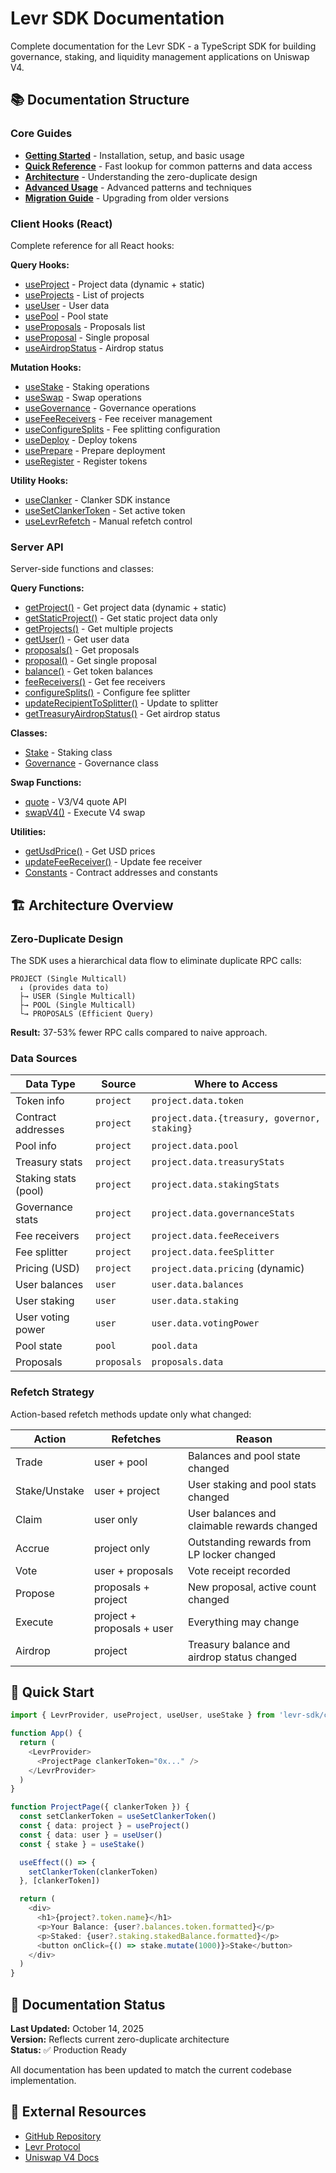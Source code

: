 # Levr SDK Documentation

Complete documentation for the Levr SDK - a TypeScript SDK for building governance, staking, and liquidity management applications on Uniswap V4.

## 📚 Documentation Structure

### Core Guides

- **[Getting Started](./getting-started.md)** - Installation, setup, and basic usage
- **[Quick Reference](./QUICK-REFERENCE.md)** - Fast lookup for common patterns and data access
- **[Architecture](./architecture.md)** - Understanding the zero-duplicate design
- **[Advanced Usage](./advanced-usage.md)** - Advanced patterns and techniques
- **[Migration Guide](./MIGRATION-GUIDE.md)** - Upgrading from older versions

### Client Hooks (React)

Complete reference for all React hooks:

**Query Hooks:**

- [useProject](./client-hooks/query/use-project.md) - Project data (dynamic + static)
- [useProjects](./client-hooks/query/use-projects.md) - List of projects
- [useUser](./client-hooks/query/use-user.md) - User data
- [usePool](./client-hooks/query/use-pool.md) - Pool state
- [useProposals](./client-hooks/query/use-proposals.md) - Proposals list
- [useProposal](./client-hooks/query/use-proposal.md) - Single proposal
- [useAirdropStatus](./client-hooks/query/use-airdrop-status.md) - Airdrop status

**Mutation Hooks:**

- [useStake](./client-hooks/mutation/use-stake.md) - Staking operations
- [useSwap](./client-hooks/mutation/use-swap.md) - Swap operations
- [useGovernance](./client-hooks/mutation/use-governance.md) - Governance operations
- [useFeeReceivers](./client-hooks/mutation/use-fee-receivers.md) - Fee receiver management
- [useConfigureSplits](./client-hooks/mutation/use-configure-splits.md) - Fee splitting configuration
- [useDeploy](./client-hooks/mutation/use-deploy.md) - Deploy tokens
- [usePrepare](./client-hooks/mutation/use-prepare.md) - Prepare deployment
- [useRegister](./client-hooks/mutation/use-register.md) - Register tokens

**Utility Hooks:**

- [useClanker](./client-hooks/utility/use-clanker.md) - Clanker SDK instance
- [useSetClankerToken](./client-hooks/utility/use-set-clanker-token.md) - Set active token
- [useLevrRefetch](./client-hooks/utility/use-levr-refetch.md) - Manual refetch control

### Server API

Server-side functions and classes:

**Query Functions:**

- [getProject()](./server-api/queries/project.md) - Get project data (dynamic + static)
- [getStaticProject()](./server-api/queries/static-project.md) - Get static project data only
- [getProjects()](./server-api/queries/projects.md) - Get multiple projects
- [getUser()](./server-api/queries/user.md) - Get user data
- [proposals()](./server-api/queries/proposals.md) - Get proposals
- [proposal()](./server-api/queries/proposal.md) - Get single proposal
- [balance()](./server-api/queries/balance.md) - Get token balances
- [feeReceivers()](./server-api/queries/fee-receivers.md) - Get fee receivers
- [configureSplits()](./server-api/queries/fee-receivers.md#configure-splits-params) - Configure fee splitter
- [updateRecipientToSplitter()](./server-api/queries/fee-receivers.md#update-recipient-to-splitter-params) - Update to splitter
- [getTreasuryAirdropStatus()](./server-api/queries/airdrop-status.md) - Get airdrop status

**Classes:**

- [Stake](./server-api/classes/stake.md) - Staking class
- [Governance](./server-api/classes/governance.md) - Governance class

**Swap Functions:**

- [quote](./server-api/swaps/quote.md) - V3/V4 quote API
- [swapV4()](./server-api/swaps/swap-v4.md) - Execute V4 swap

**Utilities:**

- [getUsdPrice()](./server-api/utilities/get-usd-price.md) - Get USD prices
- [updateFeeReceiver()](./server-api/utilities/update-fee-receiver.md) - Update fee receiver
- [Constants](./server-api/utilities/constants.md) - Contract addresses and constants

## 🏗️ Architecture Overview

### Zero-Duplicate Design

The SDK uses a hierarchical data flow to eliminate duplicate RPC calls:

```
PROJECT (Single Multicall)
  ↓ (provides data to)
  ├→ USER (Single Multicall)
  ├→ POOL (Single Multicall)
  └→ PROPOSALS (Efficient Query)
```

**Result:** 37-53% fewer RPC calls compared to naive approach.

### Data Sources

| Data Type            | Source      | Where to Access                              |
| -------------------- | ----------- | -------------------------------------------- |
| Token info           | `project`   | `project.data.token`                         |
| Contract addresses   | `project`   | `project.data.{treasury, governor, staking}` |
| Pool info            | `project`   | `project.data.pool`                          |
| Treasury stats       | `project`   | `project.data.treasuryStats`                 |
| Staking stats (pool) | `project`   | `project.data.stakingStats`                  |
| Governance stats     | `project`   | `project.data.governanceStats`               |
| Fee receivers        | `project`   | `project.data.feeReceivers`                  |
| Fee splitter         | `project`   | `project.data.feeSplitter`                   |
| Pricing (USD)        | `project`   | `project.data.pricing` (dynamic)             |
| User balances        | `user`      | `user.data.balances`                         |
| User staking         | `user`      | `user.data.staking`                          |
| User voting power    | `user`      | `user.data.votingPower`                      |
| Pool state           | `pool`      | `pool.data`                                  |
| Proposals            | `proposals` | `proposals.data`                             |

### Refetch Strategy

Action-based refetch methods update only what changed:

| Action        | Refetches                  | Reason                                      |
| ------------- | -------------------------- | ------------------------------------------- |
| Trade         | user + pool                | Balances and pool state changed             |
| Stake/Unstake | user + project             | User staking and pool stats changed         |
| Claim         | user only                  | User balances and claimable rewards changed |
| Accrue        | project only               | Outstanding rewards from LP locker changed  |
| Vote          | user + proposals           | Vote receipt recorded                       |
| Propose       | proposals + project        | New proposal, active count changed          |
| Execute       | project + proposals + user | Everything may change                       |
| Airdrop       | project                    | Treasury balance and airdrop status changed |

## 🚀 Quick Start

```typescript
import { LevrProvider, useProject, useUser, useStake } from 'levr-sdk/client'

function App() {
  return (
    <LevrProvider>
      <ProjectPage clankerToken="0x..." />
    </LevrProvider>
  )
}

function ProjectPage({ clankerToken }) {
  const setClankerToken = useSetClankerToken()
  const { data: project } = useProject()
  const { data: user } = useUser()
  const { stake } = useStake()

  useEffect(() => {
    setClankerToken(clankerToken)
  }, [clankerToken])

  return (
    <div>
      <h1>{project?.token.name}</h1>
      <p>Your Balance: {user?.balances.token.formatted}</p>
      <p>Staked: {user?.staking.stakedBalance.formatted}</p>
      <button onClick={() => stake.mutate(1000)}>Stake</button>
    </div>
  )
}
```

## 📖 Documentation Status

**Last Updated:** October 14, 2025  
**Version:** Reflects current zero-duplicate architecture  
**Status:** ✅ Production Ready

All documentation has been updated to match the current codebase implementation.

## 🔗 External Resources

- [GitHub Repository](https://github.com/levr-protocol/levr-sdk)
- [Levr Protocol](https://levr.xyz)
- [Uniswap V4 Docs](https://docs.uniswap.org/contracts/v4/overview)
